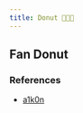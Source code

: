 ```yaml
---
title: Donut 🍩🍩🍩
---
```


## Fan Donut 

### References

- [a1k0n](https://www.a1k0n.net/2011/07/20/donut-math.html)
